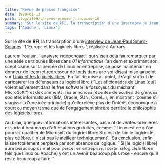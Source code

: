 ```yaml
---
title: "Revue de presse française"
date: 1999-01-13
path: blog/1999/1/revue-presse-francaise-10
summary: "Sur le site de RFI, la transcription d'une interview de Jean-Paul Smets-Solanes ``L'Europe et les logiciels libres'', réalisée à Autrans."
tags: ['Apache', 'Linux']
---
```


<P>
Sur le site de <B>RFI</B>, la transcription d'une <A HREF="http://www.rfi.fr/Kiosque/Mfi/Autrans/vendredi/fiches/fiche35.htm">interview de Jean-Paul Smets-Solanes</A> ``L'Europe et les logiciels libres'', réalisée à Autrans.
</P>

<P>
Laurent Poulain, ``analyste indépendant'' qui s'était déjà
fait remarquer par une série de tribunes libres dans <EM>01
Informatique</EM> l'an dernier exprimant son scepticisme sur la
percée de Linux en entreprise, se pose maintenant en donneur de
leçon et redresseur de tords dans une soi-disant mise au point sur
<A HREF="http://www.ldh.org/Dossiers/Humeur/linux.html">Linux et les
logiciels libres</A>. En fait de mise au point, il s'agit surtout
de caricaturer les défenseurs du logiciel libre (``Les aficionados
de Linux [qui] voient naïvement dans le free software le fossoyeur du
méchant Micro$oft'') et de commenter les annonces récentes de soutien de
grandes sociétés informatiques (IBM, Oracle, SUN, Corel...), en montrant
(comme s'il s'agissait d'une idée originale) qu'elle relève plus de l'intérêt
économique à court ou moyen terme que de l'engagement sincère derrière
le philosophie des logiciels libres.
</P>

<P>
Au bilan, quelques informations intéressantes, pas mal de vérités
premières et surtout beaucoup d'affirmations gratuites, comme: ``Linux
est ce qu'on pourrait qualifier de Microsoft du logiciel libre: Si
c'est de loin le logiciel le plus célèbre, il n'est pas le meilleur
techniquement''.  Sa conclusion, enfin laisse totalement perplexe par
son absence de logique: ``Si [le logiciel libre] aura beaucoup de mal
pour percer en entreprise, [certains logiciels libres tels que Linux ou
Apache] y ont un avenir beaucoup plus rose - encore qu'il reste beaucoup
à faire.''
</P>


